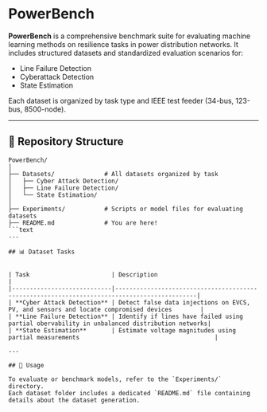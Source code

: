 # PowerBench

**PowerBench** is a comprehensive benchmark suite for evaluating machine learning methods on resilience tasks in power distribution networks. It includes structured datasets and standardized evaluation scenarios for:

- Line Failure Detection
- Cyberattack Detection
- State Estimation

Each dataset is organized by task type and IEEE test feeder (34-bus, 123-bus, 8500-node).

---

## 📁 Repository Structure

```text
PowerBench/
│
├── Datasets/              # All datasets organized by task
│   ├── Cyber Attack Detection/
│   ├── Line Failure Detection/
│   └── State Estimation/
│
├── Experiments/           # Scripts or model files for evaluating datasets
├── README.md              # You are here!
```text
---

## 📊 Dataset Tasks


| Task                       | Description                                                                                 |
|----------------------------|---------------------------------------------------------------------------------------------|
| **Cyber Attack Detection** | Detect false data injections on EVCS, PV, and sensors and locate compromised devices        |
| **Line Failure Detection** | Identify if lines have failed using partial obervability in unbalanced distribution networks|
| **State Estimation**       | Estimate voltage magnitudes using partial measurements                                      |

---

## 🚀 Usage

To evaluate or benchmark models, refer to the `Experiments/` directory.
Each dataset folder includes a dedicated `README.md` file containing details about the dataset generation.



